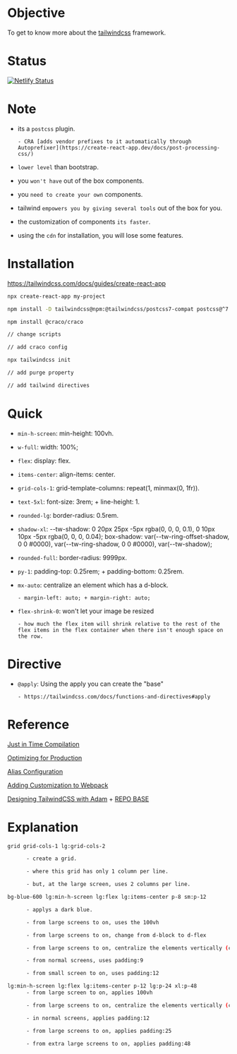 # Objective

To get to know more about the [tailwindcss](https://tailwindcss.com/) framework.

# Status
[![Netlify Status](https://api.netlify.com/api/v1/badges/f4d7978e-1e32-4b67-8bcf-cde627fe015b/deploy-status)](https://app.netlify.com/sites/tailwindcss-playground-cra/deploys)

# Note

- its a `postcss` plugin.

      - CRA [adds vendor prefixes to it automatically through Autoprefixer](https://create-react-app.dev/docs/post-processing-css/) 

- `lower level` than bootstrap.

- you `won't have` out of the box components.

- you `need to create your own` components.

- tailwind `empowers you by giving several tools` out of the box for you.

- the customization of components `its faster`.

- using the `cdn` for installation, you will lose some features.

# Installation

https://tailwindcss.com/docs/guides/create-react-app

```bash
npx create-react-app my-project

npm install -D tailwindcss@npm:@tailwindcss/postcss7-compat postcss@^7 autoprefixer@^9

npm install @craco/craco

// change scripts

// add craco config

npx tailwindcss init

// add purge property

// add tailwind directives
```

# Quick

- `min-h-screen`: min-height: 100vh.

- `w-full`: width: 100%;

- `flex`: display: flex.

- `items-center`: align-items: center.

- `grid-cols-1`: grid-template-columns: repeat(1, minmax(0, 1fr)).

- `text-5xl`: font-size: 3rem; + line-height: 1.

- `rounded-lg`: border-radius: 0.5rem.

- `shadow-xl`: --tw-shadow: 0 20px 25px -5px rgba(0, 0, 0, 0.1), 0 10px 10px -5px rgba(0, 0, 0, 0.04); box-shadow: var(--tw-ring-offset-shadow, 0 0 #0000), var(--tw-ring-shadow, 0 0 #0000), var(--tw-shadow);

- `rounded-full`: border-radius: 9999px.

- `py-1`: padding-top: 0.25rem; + padding-bottom: 0.25rem.

- `mx-auto`: centralize an element which has a d-block.

      - margin-left: auto; + margin-right: auto;

- `flex-shrink-0`: won't let your image be resized

      - how much the flex item will shrink relative to the rest of the flex items in the flex container when there isn't enough space on the row.

# Directive

- `@apply`: Using the apply you can create the "base"
      
      - https://tailwindcss.com/docs/functions-and-directives#apply


# Reference

[Just in Time Compilation](https://blog.tailwindcss.com/just-in-time-the-next-generation-of-tailwind-css)

[Optimizing for Production](https://tailwindcss.com/docs/optimizing-for-production)

[Alias Configuration](https://mtateam.medium.com/how-to-use-import-aliases-with-react-native-and-vs-code-dadb246674c7)

[Adding Customization to Webpack](https://stackoverflow.com/questions/65055214/import-aliases-not-working-as-expected-in-creat-react-app-with-craco)

[Designing TailwindCSS with Adam](https://www.youtube.com/watch?v=21HuwjmuS7A&list=PL7CcGwsqRpSM3w9BT_21tUU8JN2SnyckR&index=2) + [REPO BASE](https://github.com/Miravicson/Workcation)

# Explanation

```bash
grid grid-cols-1 lg:grid-cols-2 

      - create a grid.

      - where this grid has only 1 column per line.

      - but, at the large screen, uses 2 columns per line.
```

```bash
bg-blue-600 lg:min-h-screen lg:flex lg:items-center p-8 sm:p-12

      - applys a dark blue.

      - from large screens to on, uses the 100vh

      - from large screens to on, change from d-block to d-flex

      - from large screens to on, centralize the elements vertically (cross axis)

      - from normal screens, uses padding:9

      - from small screen to on, uses padding:12
```

```sh
lg:min-h-screen lg:flex lg:items-center p-12 lg:p-24 xl:p-48
      - from large screen to on, applies 100vh

      - from large screens to on, centralize the elements vertically (cross axis)

      - in normal screens, applies padding:12

      - from large screens to on, applies padding:25

      - from extra large screens to on, applies padding:48
```